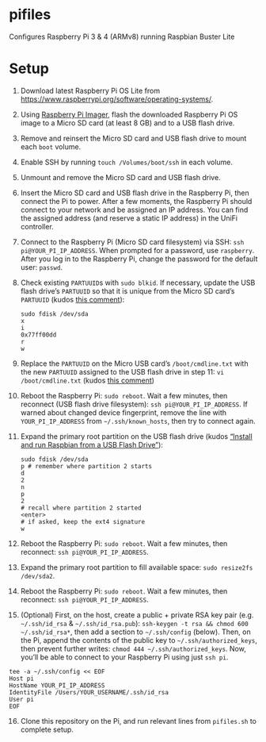 # pifiles

Configures Raspberry Pi 3 & 4 (ARMv8) running Raspbian Buster Lite

# Setup

1. Download latest Raspberry Pi OS Lite from https://www.raspberrypi.org/software/operating-systems/.

2. Using [Raspberry Pi Imager](https://www.raspberrypi.org/software/), flash the downloaded Raspberry Pi OS image to a Micro SD card (at least 8 GB) and to a USB flash drive.

3. Remove and reinsert the Micro SD card and USB flash drive to mount each `boot` volume.

4. Enable SSH by running `touch /Volumes/boot/ssh` in each volume.

5. Unmount and remove the Micro SD card and USB flash drive.

6. Insert the Micro SD card and USB flash drive in the Raspberry Pi, then connect the Pi to power. After a few moments, the Raspberry Pi should connect to your network and be assigned an IP address. You can find the assigned address (and reserve a static IP address) in the UniFi controller.

7. Connect to the Raspberry Pi (Micro SD card filesystem) via SSH: `ssh pi@YOUR_PI_IP_ADDRESS`. When prompted for a password, use `raspberry`. After you log in to the Raspberry Pi, change the password for the default user: `passwd`.

8. Check existing `PARTUUID`s with `sudo blkid`. If necessary, update the USB flash drive’s `PARTUUID` so that it is unique from the Micro SD card’s `PARTUUID` (kudos [this comment](https://www.raspberrypi.org/forums/viewtopic.php?t=191775#p1203247)):

    ```Shell
    sudo fdisk /dev/sda
    x
    i
    0x77ff00dd
    r
    w
    ```

9. Replace the `PARTUUID` on the Micro USB card’s `/boot/cmdline.txt` with the new `PARTUUID` assigned to the USB flash drive in step 11: `vi /boot/cmdline.txt` (kudos [this comment](https://www.raspberrypi.org/forums/viewtopic.php?t=193157#p1210713))

10. Reboot the Raspberry Pi: `sudo reboot`. Wait a few minutes, then reconnect (USB flash drive filesystem): `ssh pi@YOUR_PI_IP_ADDRESS`. If warned about changed device fingerprint, remove the line with `YOUR_PI_IP_ADDRESS` from `~/.ssh/known_hosts`, then try to connect again.

11. Expand the primary root partition on the USB flash drive (kudos [“Install and run Raspbian from a USB Flash Drive”](https://www.stewright.me/2013/05/install-and-run-raspbian-from-a-usb-flash-drive/)):

    ```Shell
    sudo fdisk /dev/sda
    p # remember where partition 2 starts
    d
    2
    n
    p
    2
    # recall where partition 2 started
    <enter>
    # if asked, keep the ext4 signature
    w
    ```

12. Reboot the Raspberry Pi: `sudo reboot`. Wait a few minutes, then reconnect: `ssh pi@YOUR_PI_IP_ADDRESS`.

13. Expand the primary root partition to fill available space: `sudo resize2fs /dev/sda2`.

14. Reboot the Raspberry Pi: `sudo reboot`. Wait a few minutes, then reconnect: `ssh pi@YOUR_PI_IP_ADDRESS`.

15. (Optional) First, on the host, create a public + private RSA key pair (e.g. `~/.ssh/id_rsa` & `~/.ssh/id_rsa.pub`): `ssh-keygen -t rsa && chmod 600 ~/.ssh/id_rsa*`, then add a section to `~/.ssh/config` (below). Then, on the Pi, append the contents of the public key to `~/.ssh/authorized_keys`, then prevent further writes: `chmod 444 ~/.ssh/authorized_keys`. Now, you’ll be able to connect to your Raspberry Pi using just `ssh pi`.

   ```Shell
   tee -a ~/.ssh/config << EOF
   Host pi
   HostName YOUR_PI_IP_ADDRESS
   IdentityFile /Users/YOUR_USERNAME/.ssh/id_rsa
   User pi
   EOF
   ```

16. Clone this repository on the Pi, and run relevant lines from `pifiles.sh` to complete setup.
